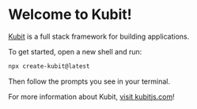 # Welcome to Kubit!

[Kubit](https://kubitjs.com) is a full stack framework for building applications.

To get started, open a new shell and run:

```sh
npx create-kubit@latest
```

Then follow the prompts you see in your terminal.

For more information about Kubit, [visit kubitjs.com](https://kubitjs.com)!
